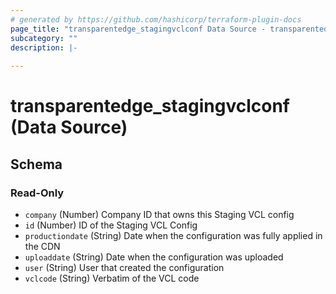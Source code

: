```yaml
---
# generated by https://github.com/hashicorp/terraform-plugin-docs
page_title: "transparentedge_stagingvclconf Data Source - transparentedge"
subcategory: ""
description: |-
  
---
```


# transparentedge_stagingvclconf (Data Source)





<!-- schema generated by tfplugindocs -->
## Schema

### Read-Only

- `company` (Number) Company ID that owns this Staging VCL config
- `id` (Number) ID of the Staging VCL Config
- `productiondate` (String) Date when the configuration was fully applied in the CDN
- `uploaddate` (String) Date when the configuration was uploaded
- `user` (String) User that created the configuration
- `vclcode` (String) Verbatim of the VCL code


